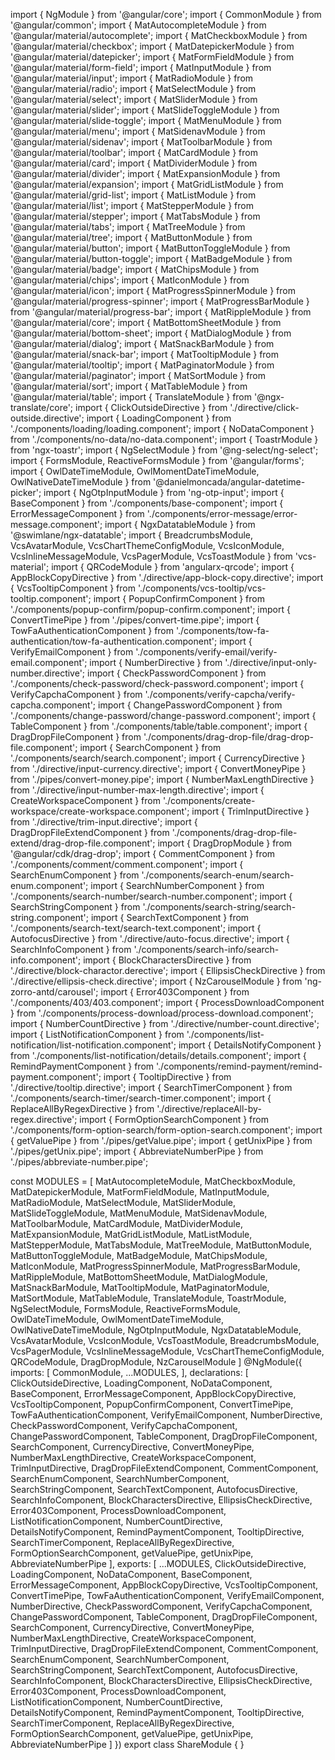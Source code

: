 import { NgModule } from '@angular/core';
import { CommonModule } from '@angular/common';
import { MatAutocompleteModule } from '@angular/material/autocomplete';
import { MatCheckboxModule } from '@angular/material/checkbox';
import { MatDatepickerModule } from '@angular/material/datepicker';
import { MatFormFieldModule } from '@angular/material/form-field';
import { MatInputModule } from '@angular/material/input';
import { MatRadioModule } from '@angular/material/radio';
import { MatSelectModule } from '@angular/material/select';
import { MatSliderModule } from '@angular/material/slider';
import { MatSlideToggleModule } from '@angular/material/slide-toggle';
import { MatMenuModule } from '@angular/material/menu';
import { MatSidenavModule } from '@angular/material/sidenav';
import { MatToolbarModule } from '@angular/material/toolbar';
import { MatCardModule } from '@angular/material/card';
import { MatDividerModule } from '@angular/material/divider';
import { MatExpansionModule } from '@angular/material/expansion';
import { MatGridListModule } from '@angular/material/grid-list';
import { MatListModule } from '@angular/material/list';
import { MatStepperModule } from '@angular/material/stepper';
import { MatTabsModule } from '@angular/material/tabs';
import { MatTreeModule } from '@angular/material/tree';
import { MatButtonModule } from '@angular/material/button';
import { MatButtonToggleModule } from '@angular/material/button-toggle';
import { MatBadgeModule } from '@angular/material/badge';
import { MatChipsModule } from '@angular/material/chips';
import { MatIconModule } from '@angular/material/icon';
import { MatProgressSpinnerModule } from '@angular/material/progress-spinner';
import { MatProgressBarModule } from '@angular/material/progress-bar';
import { MatRippleModule } from '@angular/material/core';
import { MatBottomSheetModule } from '@angular/material/bottom-sheet';
import { MatDialogModule } from '@angular/material/dialog';
import { MatSnackBarModule } from '@angular/material/snack-bar';
import { MatTooltipModule } from '@angular/material/tooltip';
import { MatPaginatorModule } from '@angular/material/paginator';
import { MatSortModule } from '@angular/material/sort';
import { MatTableModule } from '@angular/material/table';
import { TranslateModule } from '@ngx-translate/core';
import { ClickOutsideDirective } from './directive/click-outside.directive';
import { LoadingComponent } from './components/loading/loading.component';
import { NoDataComponent } from './components/no-data/no-data.component';
import { ToastrModule } from 'ngx-toastr';
import { NgSelectModule } from '@ng-select/ng-select';
import { FormsModule, ReactiveFormsModule } from '@angular/forms';
import { OwlDateTimeModule, OwlMomentDateTimeModule, OwlNativeDateTimeModule } from '@danielmoncada/angular-datetime-picker';
import { NgOtpInputModule } from 'ng-otp-input';
import { BaseComponent } from './components/base-component';
import { ErrorMessageComponent } from './components/error-message/error-message.component';
import { NgxDatatableModule } from '@swimlane/ngx-datatable';
import { BreadcrumbsModule, VcsAvatarModule, VcsChartThemeConfigModule, VcsIconModule, VcsInlineMessageModule, VcsPagerModule, VcsToastModule } from 'vcs-material';
import { QRCodeModule } from 'angularx-qrcode';
import { AppBlockCopyDirective } from './directive/app-block-copy.directive';
import { VcsTooltipComponent } from './components/vcs-tooltip/vcs-tooltip.component';
import { PopupConfirmComponent } from './components/popup-confirm/popup-confirm.component';
import { ConvertTimePipe } from './pipes/convert-time.pipe';
import { TowFaAuthenticationComponent } from './components/tow-fa-authentication/tow-fa-authentication.component';
import { VerifyEmailComponent } from './components/verify-email/verify-email.component';
import { NumberDirective } from './directive/input-only-number.directive';
import { CheckPasswordComponent } from './components/check-password/check-password.component';
import { VerifyCapchaComponent } from './components/verify-capcha/verify-capcha.component';
import { ChangePasswordComponent } from './components/change-password/change-password.component';
import { TableComponent } from './components/table/table.component';
import { DragDropFileComponent } from './components/drag-drop-file/drag-drop-file.component';
import { SearchComponent } from './components/search/search.component';
import { CurrencyDirective } from './directive/input-currency.directive';
import { ConvertMoneyPipe } from './pipes/convert-money.pipe';
import { NumberMaxLengthDirective } from './directive/input-number-max-length.directive';
import { CreateWorkspaceComponent } from './components/create-workspace/create-workspace.component';
import { TrimInputDirective } from './directive/trim-input.directive';
import { DragDropFileExtendComponent } from './components/drag-drop-file-extend/drag-drop-file.component';
import { DragDropModule } from '@angular/cdk/drag-drop';
import { CommentComponent } from './components/comment/comment.component';
import { SearchEnumComponent } from './components/search-enum/search-enum.component';
import { SearchNumberComponent } from './components/search-number/search-number.component';
import { SearchStringComponent } from './components/search-string/search-string.component';
import { SearchTextComponent } from './components/search-text/search-text.component';
import { AutofocusDirective } from './directive/auto-focus.directive';
import { SearchInfoComponent } from './components/search-info/search-info.component';
import { BlockCharactersDirective } from './directive/block-charactor.derective';
import { EllipsisCheckDirective } from './directive/ellipsis-check.directive';
import { NzCarouselModule } from 'ng-zorro-antd/carousel';
import { Error403Component } from './components/403/403.component';
import { ProcessDownloadComponent } from './components/process-download/process-download.component';
import { NumberCountDirective } from './directive/number-count.directive';
import { ListNotificationComponent } from './components/list-notification/list-notification.component';
import { DetailsNotifyComponent } from './components/list-notification/details/details.component';
import { RemindPaymentComponent } from './components/remind-payment/remind-payment.component';
import { TooltipDirective } from './directive/tooltip.directive';
import { SearchTimerComponent } from './components/search-timer/search-timer.component';
import { ReplaceAllByRegexDirective } from './directive/replaceAll-by-regex.directive';
import { FormOptionSearchComponent } from './components/form-option-search/form-option-search.component';
import { getValuePipe } from './pipes/getValue.pipe';
import { getUnixPipe } from './pipes/getUnix.pipe';
import { AbbreviateNumberPipe } from './pipes/abbreviate-number.pipe';

const MODULES = [
  MatAutocompleteModule,
  MatCheckboxModule,
  MatDatepickerModule,
  MatFormFieldModule,
  MatInputModule,
  MatRadioModule,
  MatSelectModule,
  MatSliderModule,
  MatSlideToggleModule,
  MatMenuModule,
  MatSidenavModule,
  MatToolbarModule,
  MatCardModule,
  MatDividerModule,
  MatExpansionModule,
  MatGridListModule,
  MatListModule,
  MatStepperModule,
  MatTabsModule,
  MatTreeModule,
  MatButtonModule,
  MatButtonToggleModule,
  MatBadgeModule,
  MatChipsModule,
  MatIconModule,
  MatProgressSpinnerModule,
  MatProgressBarModule,
  MatRippleModule,
  MatBottomSheetModule,
  MatDialogModule,
  MatSnackBarModule,
  MatTooltipModule,
  MatPaginatorModule,
  MatSortModule,
  MatTableModule,
  TranslateModule,
  ToastrModule,
  NgSelectModule,
  FormsModule,
  ReactiveFormsModule,
  OwlDateTimeModule,
  OwlMomentDateTimeModule,
  OwlNativeDateTimeModule,
  NgOtpInputModule,
  NgxDatatableModule,
  VcsAvatarModule,
  VcsIconModule,
  VcsToastModule,
  BreadcrumbsModule,
  VcsPagerModule,
  VcsInlineMessageModule,
  VcsChartThemeConfigModule,
  QRCodeModule,
  DragDropModule,
  NzCarouselModule
]
@NgModule({
  imports: [
    CommonModule,
    ...MODULES,
  ],
  declarations: [
    ClickOutsideDirective,
    LoadingComponent,
    NoDataComponent,
    BaseComponent,
    ErrorMessageComponent,
    AppBlockCopyDirective,
    VcsTooltipComponent,
    PopupConfirmComponent,
    ConvertTimePipe,
    TowFaAuthenticationComponent,
    VerifyEmailComponent,
    NumberDirective,
    CheckPasswordComponent,
    VerifyCapchaComponent,
    ChangePasswordComponent,
    TableComponent,
    DragDropFileComponent,
    SearchComponent,
    CurrencyDirective,
    ConvertMoneyPipe,
    NumberMaxLengthDirective,
    CreateWorkspaceComponent,
    TrimInputDirective,
    DragDropFileExtendComponent,
    CommentComponent,
    SearchEnumComponent,
    SearchNumberComponent,
    SearchStringComponent,
    SearchTextComponent,
    AutofocusDirective,
    SearchInfoComponent,
    BlockCharactersDirective,
    EllipsisCheckDirective,
    Error403Component,
    ProcessDownloadComponent,
    ListNotificationComponent,
    NumberCountDirective,
    DetailsNotifyComponent,
    RemindPaymentComponent,
    TooltipDirective,
    SearchTimerComponent,
    ReplaceAllByRegexDirective,
    FormOptionSearchComponent,
    getValuePipe,
    getUnixPipe,
    AbbreviateNumberPipe
  ],
  exports: [
    ...MODULES,
    ClickOutsideDirective,
    LoadingComponent,
    NoDataComponent,
    BaseComponent,
    ErrorMessageComponent,
    AppBlockCopyDirective,
    VcsTooltipComponent,
    ConvertTimePipe,
    TowFaAuthenticationComponent,
    VerifyEmailComponent,
    NumberDirective,
    CheckPasswordComponent,
    VerifyCapchaComponent,
    ChangePasswordComponent,
    TableComponent,
    DragDropFileComponent,
    SearchComponent,
    CurrencyDirective,
    ConvertMoneyPipe,
    NumberMaxLengthDirective,
    CreateWorkspaceComponent,
    TrimInputDirective,
    DragDropFileExtendComponent,
    CommentComponent,
    SearchEnumComponent,
    SearchNumberComponent,
    SearchStringComponent,
    SearchTextComponent,
    AutofocusDirective,
    SearchInfoComponent,
    BlockCharactersDirective,
    EllipsisCheckDirective,
    Error403Component,
    ProcessDownloadComponent,
    ListNotificationComponent,
    NumberCountDirective,
    DetailsNotifyComponent,
    RemindPaymentComponent,
    TooltipDirective,
    SearchTimerComponent,
    ReplaceAllByRegexDirective,
    FormOptionSearchComponent,
    getValuePipe,
    getUnixPipe,
    AbbreviateNumberPipe
  ]
})
export class ShareModule { }
